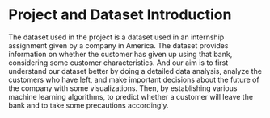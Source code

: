 # Project and Dataset Introduction
The dataset used in the project is a dataset used in an internship assignment given by a company in America. The dataset provides information on whether the customer has given up using that bank, considering some customer characteristics. And our aim is to first understand our dataset better by doing a detailed data analysis, analyze the customers who have left, and make important decisions about the future of the company with some visualizations. Then, by establishing various machine learning algorithms, to predict whether a customer will leave the bank and to take some precautions accordingly.
